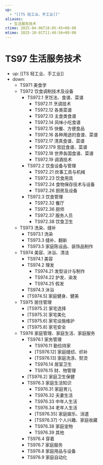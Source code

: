```yaml
---
up:
  - "[[TS 轻工业、手工业]]"
aliases:
  - 生活服务技术
ctime: 2025-04-06T18:05:45+08:00
mtime: 2025-10-01T11:40:56+08:00
---
```


# TS97 生活服务技术

- up: [[TS 轻工业、手工业]]
- down:	
	- TS971 美食学
	- TS972 饮食调制技术及设备
		- TS972.1 烹饪法、食谱、菜谱
			- TS972.11 烹调技术
			- TS972.12 各类菜谱
			- TS972.13 主食类食谱
			- TS972.14 风味小吃食谱
			- TS972.15 快餐、方便食品
			- TS972.16 各种用途的食谱、菜谱
			- TS972.17 清真食谱、菜谱
			- TS972.179 宫廷食谱、菜谱
			- TS972.18 世界各国食谱、菜谱
			- TS972.19 调酒技术
		- TS972.2 饮食设备与管理
			- TS972.21 炊事工具与机械
			- TS972.23 饮食用具
			- TS972.24 食物保存技术与设备
			- TS972.26 厨房及设备
		- TS972.3 饮食管理
			- TS972.32 餐厅
			- TS972.36 厨师
			- TS972.37 服务人员
			- TS972.38 饮食卫生
	- TS973 洗染、缝补
		- TS973.1 洗染
		- TS973.3 缝补、翻新
		- TS973.5 家庭陈设品、装饰品制作
	- TS974 美容、沐浴、清洁
		- TS974.1 美容
		- TS974.2 理发
			- TS974.21 发型设计与制作
			- TS974.22 护发、染发
			- TS974.25 假发
		- TS974.3 沐浴
		- [TS974.5] 家庭健身、健美
	- TS975 居住管理
		- [TS975.2] 家宅选择
		- [TS975.3] 家宅美化
		- [TS975.6] 家宅设施维护
		- [TS975.8] 家宅安全
	- TS976 家庭管理、家庭生活、家庭服务
		- TS976.1 家务管理
			- TS976.11 勤俭持家
			- [TS976.12] 家庭缝纫、织补
			- [TS976.13] 家庭洗涤、熨烫
			- TS976.14 居室卫生
			- TS976.15 财、物管理
		- [TS976.2] 家庭卫生保健
		- TS976.3 家庭生活知识
			- TS976.31 家庭育儿
			- TS976.32 夫妻生活
			- TS976.33 中年人生活
			- TS976.34 老年人生活
			- [TS976.35] 家庭娱乐、消遣
			- [TS976.37] 个人兴趣、家庭收藏
			- TS976.38 家庭宠物
			- TS976.39 其他
		- TS976.4 穿着
		- TS976.7 家庭服务
		- TS976.8 家庭用品与设备
		- TS976.9 家庭自动化
